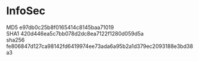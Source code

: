 # InfoSec

MD5 e97db0c25b8f0165414c8145baa71019  
SHA1 420d446ea5c7bb078d2dc8ea7122f1280d059d5a   
sha256 fe806847d127ca98142fd6419974ee73ada6a95b2a1d379ec2093188e3bd38a3
